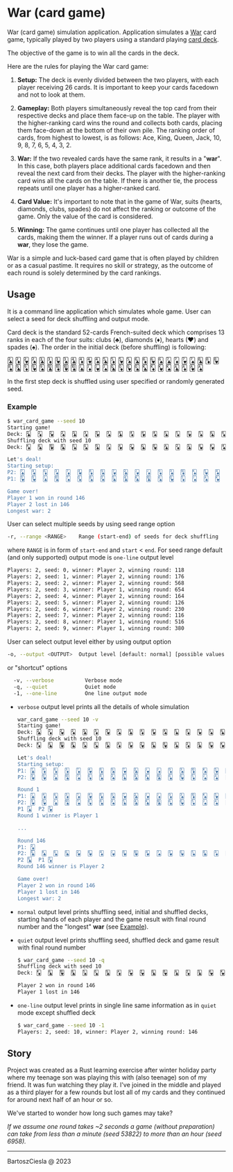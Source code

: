 # War (card game)

War (card game) simulation application. Application simulates a [War](<https://en.wikipedia.org/wiki/War_(card_game)>) card game, typically played by two players using a standard playing [card deck](https://en.wikipedia.org/wiki/Standard_52-card_deck).

The objective of the game is to win all the cards in the deck.

Here are the rules for playing the War card game:

1. **Setup:** The deck is evenly divided between the two players, with each player receiving 26 cards. It is important to keep your cards facedown and not to look at them.

2. **Gameplay:** Both players simultaneously reveal the top card from their respective decks and place them face-up on the table. The player with the higher-ranking card wins the round and collects both cards, placing them face-down at the bottom of their own pile. The ranking order of cards, from highest to lowest, is as follows: Ace, King, Queen, Jack, 10, 9, 8, 7, 6, 5, 4, 3, 2.

3. **War:** If the two revealed cards have the same rank, it results in a "**war**". In this case, both players place additional cards facedown and then reveal the next card from their decks. The player with the higher-ranking card wins all the cards on the table. If there is another tie, the process repeats until one player has a higher-ranked card.

4. **Card Value:** It's important to note that in the game of War, suits (hearts, diamonds, clubs, spades) do not affect the ranking or outcome of the game. Only the value of the card is considered.

5. **Winning:** The game continues until one player has collected all the cards, making them the winner. If a player runs out of cards during a **war**, they lose the game.

War is a simple and luck-based card game that is often played by children or as a casual pastime. It requires no skill or strategy, as the outcome of each round is solely determined by the card rankings.

## Usage

It is a command line application which simulates whole game. User can select a seed for deck shuffling and output mode.

Card deck is the standard 52-cards French-suited deck which comprises 13 ranks in each of the four suits: clubs (♣), diamonds (♦), hearts (♥) and spades (♠). The order in the initial deck (before shuffling) is following:

🃒  🃂  🂲  🂢  🃓  🃃  🂳  🂣  🃔  🃄  🂴  🂤  🃕  🃅  🂵  🂥  🃖  🃆  🂶  🂦  🃗  🃇  🂷  🂧  🃘  🃈  🂸  🂨  🃙  🃉  🂹  🂩  🃚  🃊  🂺  🂪  🃛  🃋  🂻  🂫  🃝  🃍  🂽  🂭  🃞  🃎  🂾  🂮  🃑  🃁  🂱  🂡

In the first step deck is shuffled using user specified or randomly generated seed.

### Example

```bash
$ war_card_game --seed 10
Starting game!
Deck: 🃒  🃂  🂲  🂢  🃓  🃃  🂳  🂣  🃔  🃄  🂴  🂤  🃕  🃅  🂵  🂥  🃖  🃆  🂶  🂦  🃗  🃇  🂷  🂧  🃘  🃈  🂸  🂨  🃙  🃉  🂹  🂩  🃚  🃊  🂺  🂪  🃛  🃋  🂻  🂫  🃝  🃍  🂽  🂭  🃞  🃎  🂾  🂮  🃑  🃁  🂱  🂡
Shuffling deck with seed 10
Deck: 🃎  🃖  🂺  🃘  🂥  🂭  🃙  🃁  🂱  🂲  🃝  🂸  🃑  🃂  🃓  🂶  🂾  🂤  🂡  🂵  🂫  🂮  🃅  🃊  🂽  🂣  🂦  🃉  🃚  🃋  🃞  🂻  🃔  🃒  🃕  🂷  🂢  🂩  🂨  🃈  🃍  🂴  🂧  🃇  🂪  🃃  🃛  🃆  🂹  🃄  🂳  🃗

Let's deal!
Starting setup:
P2: 🃗  🃄  🃆  🃃  🃇  🂴  🃈  🂩  🂷  🃒  🂻  🃋  🃉  🂣  🃊  🂮  🂵  🂤  🂶  🃂  🂸  🂲  🃁  🂭  🃘  🃖
P1: 🂳  🂹  🃛  🂪  🂧  🃍  🂨  🂢  🃕  🃔  🃞  🃚  🂦  🂽  🃅  🂫  🂡  🂾  🃓  🃑  🃝  🂱  🃙  🂥  🂺  🃎

Game over!
Player 1 won in round 146
Player 2 lost in 146
Longest war: 2
```

User can select multiple seeds by using seed range option

```bash
-r, --range <RANGE>    Range (start-end) of seeds for deck shuffling
```

where `RANGE` is in form of `start-end` and `start` < `end`. For seed range default (and only supported) output mode is `one-line` output level

```bash
Players: 2, seed: 0, winner: Player 2, winning round: 118
Players: 2, seed: 1, winner: Player 2, winning round: 176
Players: 2, seed: 2, winner: Player 2, winning round: 568
Players: 2, seed: 3, winner: Player 1, winning round: 654
Players: 2, seed: 4, winner: Player 2, winning round: 164
Players: 2, seed: 5, winner: Player 2, winning round: 126
Players: 2, seed: 6, winner: Player 2, winning round: 230
Players: 2, seed: 7, winner: Player 2, winning round: 116
Players: 2, seed: 8, winner: Player 1, winning round: 516
Players: 2, seed: 9, winner: Player 1, winning round: 380
```

User can select output level either by using output option

```bash
-o, --output <OUTPUT>  Output level [default: normal] [possible values: one-line, quiet, normal, verbose]
```

or "shortcut" options

```bash
  -v, --verbose          Verbose mode
  -q, --quiet            Quiet mode
  -1, --one-line         One line output mode
```

* `verbose` output level prints all the details of whole simulation

    ```bash
    war_card_game --seed 10 -v
    Starting game!
    Deck: 🃒  🃂  🂲  🂢  🃓  🃃  🂳  🂣  🃔  🃄  🂴  🂤  🃕  🃅  🂵  🂥  🃖  🃆  🂶  🂦  🃗  🃇  🂷  🂧  🃘  🃈  🂸  🂨  🃙  🃉  🂹  🂩  🃚  🃊  🂺  🂪  🃛  🃋  🂻  🂫  🃝  🃍  🂽  🂭  🃞  🃎  🂾  🂮  🃑  🃁  🂱  🂡
    Shuffling deck with seed 10
    Deck: 🃎  🃖  🂺  🃘  🂥  🂭  🃙  🃁  🂱  🂲  🃝  🂸  🃑  🃂  🃓  🂶  🂾  🂤  🂡  🂵  🂫  🂮  🃅  🃊  🂽  🂣  🂦  🃉  🃚  🃋  🃞  🂻  🃔  🃒  🃕  🂷  🂢  🂩  🂨  🃈  🃍  🂴  🂧  🃇  🂪  🃃  🃛  🃆  🂹  🃄  🂳  🃗

    Let's deal!
    Starting setup:
    P1: 🃗  🃄  🃆  🃃  🃇  🂴  🃈  🂩  🂷  🃒  🂻  🃋  🃉  🂣  🃊  🂮  🂵  🂤  🂶  🃂  🂸  🂲  🃁  🂭  🃘  🃖
    P2: 🂳  🂹  🃛  🂪  🂧  🃍  🂨  🂢  🃕  🃔  🃞  🃚  🂦  🂽  🃅  🂫  🂡  🂾  🃓  🃑  🃝  🂱  🃙  🂥  🂺  🃎

    Round 1
    P1: 🃗  🃄  🃆  🃃  🃇  🂴  🃈  🂩  🂷  🃒  🂻  🃋  🃉  🂣  🃊  🂮  🂵  🂤  🂶  🃂  🂸  🂲  🃁  🂭  🃘  🃖
    P2: 🂳  🂹  🃛  🂪  🂧  🃍  🂨  🂢  🃕  🃔  🃞  🃚  🂦  🂽  🃅  🂫  🂡  🂾  🃓  🃑  🃝  🂱  🃙  🂥  🂺  🃎
    P1 🃗  P2 🂳
    Round 1 winner is Player 1

    ...

    Round 146
    P1: 🃂
    P2: 🃖  🃞  🂭  🃝  🂲  🂶  🃄  🂻  🂸  🂺  🂴  🂧  🂳  🂽  🂥  🃘  🃃  🃁  🃊  🂡  🃈  🂩  🂨  🂾  🃚  🃗  🃔  🃑  🃍  🂦  🃆  🂱  🂵  🃛  🃒  🂮  🃋  🃎  🂹  🃕  🂤  🂫  🃙  🃅  🂢  🂪  🃉  🂷  🃓  🃇  🂣
    P2 🃖  P1 🃂
    Round 146 winner is Player 2

    Game over!
    Player 2 won in round 146
    Player 1 lost in 146
    Longest war: 2
    ```

* `normal` output level prints shuffling seed, initial and shuffled decks, starting hands of each player and the game result with final round number and the "longest" **war** (see [Example](#example)).
* `quiet` output level prints shuffling seed, shuffled deck and game result with final round number

    ```bash
    $ war_card_game --seed 10 -q
    Shuffling deck with seed 10
    Deck: 🃎  🃖  🂺  🃘  🂥  🂭  🃙  🃁  🂱  🂲  🃝  🂸  🃑  🃂  🃓  🂶  🂾  🂤  🂡  🂵  🂫  🂮  🃅  🃊  🂽  🂣  🂦  🃉  🃚  🃋  🃞  🂻  🃔  🃒  🃕  🂷  🂢  🂩  🂨  🃈  🃍  🂴  🂧  🃇  🂪  🃃  🃛  🃆  🂹  🃄  🂳  🃗

    Player 2 won in round 146
    Player 1 lost in 146
    ```

* `one-line` output level prints in single line same information as in `quiet` mode except shuffled deck

    ```bash
    $ war_card_game --seed 10 -1
    Players: 2, seed: 10, winner: Player 2, winning round: 146
    ```

## Story

Project was created as a Rust learning exercise after winter holiday party where my teenage son was playing this with (also teenage) son of my friend. It was fun watching they play it. I've joined in the middle and played as a third player for a few rounds but lost all of my cards and they continued for around next half of an hour or so.

We've started to wonder how long such games may take?

_If we assume one round takes ~2 seconds a game (without preparation) can take from less than a minute (seed 53822) to more than an hour (seed 6958)._

---

BartoszCiesla @ 2023
